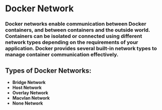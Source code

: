 # Docker Network 

### Docker networks enable communication between Docker containers, and between containers and the outside world. Containers can be isolated or connected using different network types depending on the requirements of your application. Docker provides several built-in network types to manage container communication effectively.

## Types of Docker Networks:

- __Bridge Network__
- __Host Network__
- __Overlay Network__
- __Macvlan Network__
- __None Network__



